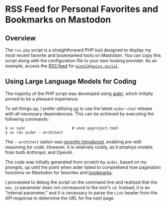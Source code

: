 # RSS Feed for Personal Favorites and Bookmarks on Mastodon

## Overview

The `rss.php` script is a straightforward PHP tool designed to display my most
recent favorite and bookmarked toots on Mastodon. You can copy this script
along with the configuration file to your own hosting provider. As an example,
access the [RSS feed](http://ping13.net/mastodon/rss.php) for [`ping13@swiss.social`](https://swiss.social/@ping13).

## Using Large Language Models for Coding

The majority of the PHP script was developed using [aider](https://aider.chat),
which initially proved to be a pleasant experience. 

To set things up, I prefer utilizing [uv](https://astral.sh/uv) to use the latest
`aider-chat` release with all necessary dependencies. This can be achieved by
executing the following commands:

```
$ uv sync                     # uses pyproject.toml
$ uv run aider --architect
```

The `--architect` option was [recently
introduced](https://aider.chat/2024/09/26/architect.html), enabling pre-edit
reasoning for code. However, it is relatively costly, as it employs models from
both Anthropic and OpenAI.

The code was initially generated from scratch by `aider`, based on my prompts,
up until the point when aider failed to comprehend how pagination functions on
Mastodon for favorites and
[bookmarks](https://docs.joinmastodon.org/methods/bookmarks/).

I proceeded to debug the script on the command line and realized that the
`max_id` parameter does not correspond to the toot's `id`. Instead, it is an
"internal parameter," and it is necessary to parse the `Link` header from the
API response to determine the URL for the next page.
